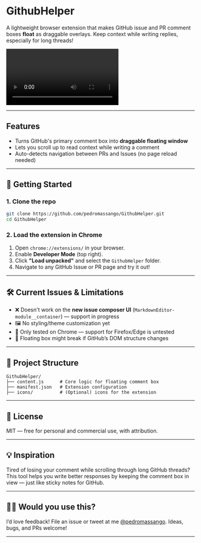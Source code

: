 # GithubHelper

A lightweight browser extension that makes GitHub issue and PR comment boxes **float** as draggable overlays. Keep context while writing replies, especially for long threads!


![Demo Screenshot](/assets/preview.mp4)

---

## Features

* Turns GitHub's primary comment box into **draggable floating window**
* Lets you scroll up to read context while writing a comment
* Auto-detects navigation between PRs and Issues (no page reload needed)

---

## 🚀 Getting Started

### 1. Clone the repo

```bash
git clone https://github.com/pedromassango/GithubHelper.git
cd GithubHelper
```

### 2. Load the extension in Chrome

1. Open `chrome://extensions/` in your browser.
2. Enable **Developer Mode** (top right).
3. Click **"Load unpacked"** and select the `GithubHelper` folder.
4. Navigate to any GitHub Issue or PR page and try it out!

---

## 🛠️ Current Issues & Limitations

* ❌ Doesn't work on the **new issue composer UI** (`MarkdownEditor-module__container`) — support in progress
* 🖼️ No styling/theme customization yet
* 🧪 Only tested on Chrome — support for Firefox/Edge is untested
* 🔁 Floating box might break if GitHub’s DOM structure changes

---

## 📁 Project Structure

```
GithubHelper/
├── content.js      # Core logic for floating comment box
├── manifest.json   # Extension configuration
├── icons/          # (Optional) icons for the extension
```

---

## 📜 License

MIT — free for personal and commercial use, with attribution.

---

## 💡 Inspiration

Tired of losing your comment while scrolling through long GitHub threads? This tool helps you write better responses by keeping the comment box in view — just like sticky notes for GitHub.

---

## 🙇‍♂️ Would you use this?

I’d love feedback! File an issue or tweet at me [@pedromassango](https://twitter.com/pedromassango).
Ideas, bugs, and PRs welcome!

---
